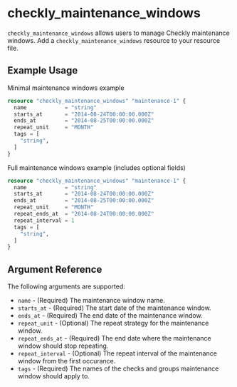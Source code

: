 # checkly_maintenance_windows
`checkly_maintenance_windows` allows users to manage Checkly maintenance windows. Add a `checkly_maintenance_windows` resource to your resource file.

## Example Usage

Minimal maintenance windows example

```terraform
resource "checkly_maintenance_windows" "maintenance-1" {
  name            = "string"
  starts_at       = "2014-08-24T00:00:00.000Z"
  ends_at         = "2014-08-25T00:00:00.000Z"
  repeat_unit     = "MONTH"
  tags = [
    "string",
  ]
}
```

Full maintenance windows example (includes optional fields)

```terraform
resource "checkly_maintenance_windows" "maintenance-1" {
  name            = "string"
  starts_at       = "2014-08-24T00:00:00.000Z"
  ends_at         = "2014-08-25T00:00:00.000Z"
  repeat_unit     = "MONTH"
  repeat_ends_at  = "2014-08-24T00:00:00.000Z"
  repeat_interval = 1
  tags = [
    "string",
  ]
}
```

## Argument Reference
The following arguments are supported:
* `name` - (Required) The maintenance window name.
* `starts_at` - (Required) The start date of the maintenance window.
* `ends_at` - (Required) The end date of the maintenance window.
* `repeat_unit` - (Optional) The repeat strategy for the maintenance window.
* `repeat_ends_at` - (Required) The end date where the maintenance window should stop repeating.
* `repeat_interval` - (Optional) The repeat interval of the maintenance window from the first occurance.
* `tags` - (Required) The names of the checks and groups maintenance window should apply to.
